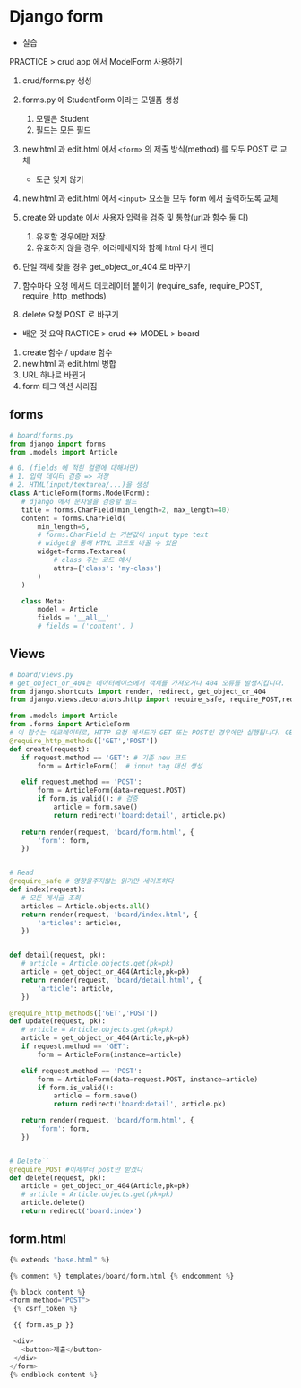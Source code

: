 # Django form

- 실습

PRACTICE > crud app 에서 ModelForm 사용하기
1. crud/forms.py 생성
2. forms.py 에 StudentForm 이라는 모델폼 생성
    1. 모델은 Student
    2. 필드는 모든 필드
3. new.html 과 edit.html 에서 `<form>` 의 제출 방식(method) 를 모두 POST 로 교체
    - 토큰 잊지 않기
4. new.html 과 edit.html 에서 `<input>` 요소들 모두 form 에서 출력하도록 교체
5. create 와 update 에서 사용자 입력을 검증 및 통합(url과 함수 둘 다)
    1.  유효할 경우에만 저장.
    2.  유효하지 않을 경우, 에러메세지와 함꼐 html 다시 렌더
6. 단일 객체 찾을 경우 get_object_or_404 로 바꾸기

7. 함수마다 요청 메서드 데코레이터 붙이기 (require_safe, require_POST, require_http_methods)
8. delete 요청 POST 로 바꾸기

- 배운 것 요약
RACTICE > crud  <=> MODEL > board
1. create 함수 / update 함수
2. new.html 과 edit.html 병합
3. URL 하나로 바뀐거
4.  form 태그 액션 사라짐

 ## forms
 ```python
 # board/forms.py
from django import forms
from .models import Article

# 0. (fields 에 적힌 컬럼에 대해서만)
# 1. 입력 데이터 검증 => 저장
# 2. HTML(input/textarea/...)을 생성
class ArticleForm(forms.ModelForm):
    # django 에서 문자열을 검증할 필드
    title = forms.CharField(min_length=2, max_length=40)
    content = forms.CharField(
        min_length=5,
        # forms.CharField 는 기본값이 input type text
        # widget을 통해 HTML 코드도 바꿀 수 있음
        widget=forms.Textarea(
            # class 주는 코드 예시
            attrs={'class': 'my-class'}
        )
    )

    class Meta:
        model = Article
        fields = '__all__'
        # fields = ('content', )
 ```
 
 ## Views
 ```python
 # board/views.py
 # get_object_or_404는 데이터베이스에서 객체를 가져오거나 404 오류를 발생시킵니다.
from django.shortcuts import render, redirect, get_object_or_404
from django.views.decorators.http import require_safe, require_POST,require_http_methods

from .models import Article
from .forms import ArticleForm
# 이 함수는 데코레이터로, HTTP 요청 메서드가 GET 또는 POST인 경우에만 실행됩니다. GET 요청은 페이지를 표시하고 POST 요청은 양식을 처리합니다.
@require_http_methods(['GET','POST'])
def create(request):
    if request.method == 'GET': # 기존 new 코드
        form = ArticleForm()  # input tag 대신 생성

    elif request.method == 'POST':
        form = ArticleForm(data=request.POST)
        if form.is_valid(): # 검증
            article = form.save()
            return redirect('board:detail', article.pk)
        
    return render(request, 'board/form.html', {
        'form': form,
    })


# Read
@require_safe # 영향을주지않는 읽기만 세이프하다
def index(request):
    # 모든 게시글 조회
    articles = Article.objects.all()
    return render(request, 'board/index.html', {
        'articles': articles,
    })


def detail(request, pk):
    # article = Article.objects.get(pk=pk)
    article = get_object_or_404(Article,pk=pk)
    return render(request, 'board/detail.html', {
        'article': article,
    })  

@require_http_methods(['GET','POST'])
def update(request, pk):
    # article = Article.objects.get(pk=pk)
    article = get_object_or_404(Article,pk=pk)  
    if request.method == 'GET':
        form = ArticleForm(instance=article)

    elif request.method == 'POST':
        form = ArticleForm(data=request.POST, instance=article)
        if form.is_valid():
            article = form.save()
            return redirect('board:detail', article.pk)

    return render(request, 'board/form.html', {
        'form': form,
    })


# Delete``
@require_POST #이제부터 post만 받겠다
def delete(request, pk):
    article = get_object_or_404(Article,pk=pk)
    # article = Article.objects.get(pk=pk)
    article.delete()
    return redirect('board:index')
 ```


 ## form.html
 ```python
 {% extends "base.html" %}

{% comment %} templates/board/form.html {% endcomment %}

{% block content %}
<form method="POST">
  {% csrf_token %}

  {{ form.as_p }}

  <div>
    <button>제출</button>
  </div>
</form>
{% endblock content %}
 ```